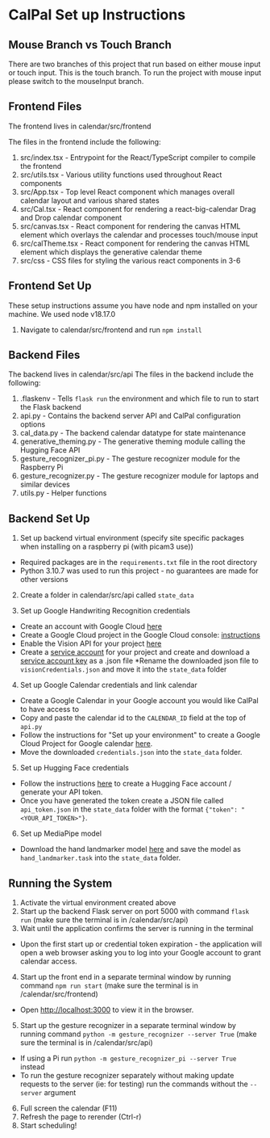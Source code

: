 # CalPal Set up Instructions
## Mouse Branch vs Touch Branch 
There are two branches of this project that run based on either mouse input or touch input. 
This is the touch branch. To run the project with mouse input please switch to the mouseInput branch.

## Frontend Files

The frontend lives in calendar/src/frontend

The files in the frontend include the following:

1. src/index.tsx - Entrypoint for the React/TypeScript compiler to compile the frontend
2. src/utils.tsx - Various utility functions used throughout React components
3. src/App.tsx - Top level React component which manages overall calendar layout and various shared states
4. src/Cal.tsx - React component for rendering a react-big-calendar Drag and Drop calendar component
5. src/canvas.tsx - React component for rendering the canvas HTML element which overlays the calendar and processes touch/mouse input
6. src/calTheme.tsx - React component for rendering the canvas HTML element which displays the generative calendar theme
7. src/css - CSS files for styling the various react components in 3-6

## Frontend Set Up

These setup instructions assume you have node and npm installed on your machine. We used node v18.17.0

1. Navigate to calendar/src/frontend and run ```npm install```

## Backend Files
The backend lives in calendar/src/api
The files in the backend include the following: 
1. .flaskenv - Tells ```flask run``` the environment and which file to run to start the Flask backend
2. api.py - Contains the backend server API and CalPal configuration options
3. cal_data.py - The backend calendar datatype for state maintenance
4. generative_theming.py - The generative theming module calling the Hugging Face API
5. gesture_recognizer_pi.py - The gesture recognizer module for the Raspberry Pi
6. gesture_recognizer.py - The gesture recognizer module for laptops and similar devices
7. utils.py - Helper functions

## Backend Set Up 
1. Set up backend virtual environment (specify site specific packages when installing on a raspberry pi (with picam3 use))
* Required packages are in the ```requirements.txt``` file in the root directory
* Python 3.10.7 was used to run this project - no guarantees are made for other versions

2. Create a folder in calendar/src/api called ```state_data```

3. Set up Google Handwriting Recognition credentials
* Create an account with Google Cloud [here](https://console.cloud.google.com/)
* Create a Google Cloud project in the Google Cloud console: [instructions](https://cloud.google.com/resource-manager/docs/creating-managing-projects)
* Enable the Vision API for your project [here](https://console.cloud.google.com/flows/enableapi?apiid=vision.googleapis.com&_ga=2.32815422.1870803964.1715798756-1489785253.1710469287&_gac=1.179971926.1715798839.CjwKCAjwupGyBhBBEiwA0UcqaP3v8u4mXms-in9QD3Uy51pnikPXwboRHJ3jHrIi9sYnSon5n5dqNhoCBTAQAvD_BwE)
* Create a [service account](https://cloud.google.com/iam/docs/service-accounts-create) for your project and create and download a [service account key](https://cloud.google.com/iam/docs/keys-create-delete) as a .json file
*Rename the downloaded json file to ```visionCredentials.json``` and move it into the ```state_data``` folder

4. Set up Google Calendar credentials and link calendar
* Create a Google Calendar in your Google account you would like CalPal to have access to
* Copy and paste the calendar id to the ```CALENDAR_ID``` field at the top of ```api.py```
* Follow the instructions for "Set up your environment" to create a Google Cloud Project for Google calendar [here](https://developers.google.com/calendar/api/quickstart/python#set_up_your_environment).
* Move the downloaded ```credentials.json``` into the ```state_data``` folder.

5. Set up Hugging Face credentials
* Follow the instructions [here](https://huggingface.co/docs/api-inference/en/quicktour#get-your-api-token) to create a Hugging Face account / generate your API token. 
* Once you have generated the token create a JSON file called ```api_token.json``` in the ```state_data``` folder with the format ```{"token": "<YOUR_API_TOKEN>"}```. 

6. Set up MediaPipe model
* Download the hand landmarker model [here](https://ai.google.dev/edge/mediapipe/solutions/vision/hand_landmarker#models) and save the model as ```hand_landmarker.task``` into the ```state_data``` folder.

## Running the System
1. Activate the virtual environment created above
2. Start up the backend Flask server on port 5000 with command ```flask run``` (make sure the terminal is in /calendar/src/api)
3. Wait until the application confirms the server is running in the terminal
* Upon the first start up or credential token expiration - the application will open a web browser asking you to log into your Google account to grant calendar access. 
4. Start up the front end in a separate terminal window by running command ```npm run start``` (make sure the terminal is in /calendar/src/frontend)
* Open [http://localhost:3000](http://localhost:3000) to view it in the browser.
5. Start up the gesture recognizer in a separate terminal window by running command ```python -m gesture_recognizer --server True``` (make sure the terminal is in /calendar/src/api)
* If using a Pi run ```python -m gesture_recognizer_pi --server True``` instead
* To run the gesture recognizer separately without making update requests to the server (ie: for testing) run the commands without the ```--server``` argument
6. Full screen the calendar (F11) 
7. Refresh the page to rerender (Ctrl-r)
7. Start scheduling!
